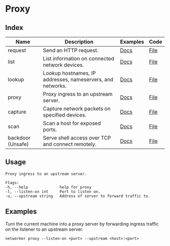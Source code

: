 # Proxy

## Index

|Name|Description|Examples|Code|
|---|---|---|---|
|request|Send an HTTP request.|[Docs](https://github.com/fuskovic/networker/tree/master/docs/request.md)|[File](https://github.com/fuskovic/networker/tree/master/cmd/request.go)|
|list|List information on connected network devices.|[Docs](https://github.com/fuskovic/networker/tree/master/docs/list.md)|[File](https://github.com/fuskovic/networker/tree/master/cmd/list.go)|
|lookup|Lookup hostnames, IP addresses, nameservers, and networks.|[Docs](https://github.com/fuskovic/networker/tree/master/docs/lookup.md)|[File](https://github.com/fuskovic/networker/tree/master/cmd/lookup.go)|
|proxy|Proxy ingress to an upstream server.|[Docs](https://github.com/fuskovic/networker/tree/master/docs/proxy.md)|[File](https://github.com/fuskovic/networker/tree/master/cmd/proxy.go)|
|capture|Capture network packets on specified devices.|[Docs](https://github.com/fuskovic/networker/tree/master/docs/capture.md)|[File](https://github.com/fuskovic/networker/tree/master/cmd/capture.go)|
|scan|Scan a host for exposed ports.|[Docs](https://github.com/fuskovic/networker/tree/master/docs/scan.md)|[File](https://github.com/fuskovic/networker/tree/master/cmd/scan.go)|
|backdoor (Unsafe)|Serve shell access over TCP and connect remotely.|[Docs](https://github.com/fuskovic/networker/tree/master/docs/backdoor.md)|[File](https://github.com/fuskovic/networker/tree/master/cmd/backdoor.go)|

## Usage

    Proxy ingress to an upstream server.

    Flags:
    -h, --help              help for proxy
    -l, --listen-on int     Port to listen on.
    -u, --upstream string   Address of server to forward traffic to.


## Examples

Turn the current machine into a proxy server by forwarding ingress traffic on the listener to an upstream server.

    networker proxy --listen-on <port> --upstream <host>:<port>